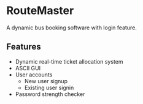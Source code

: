 # **RouteMaster**

  A dynamic bus booking software with login feature.  

## **Features**
  - Dynamic real-time ticket allocation system
  - ASCII GUI
  - User accounts
    - New user signup
    - Existing user signin
  - Password strength checker
